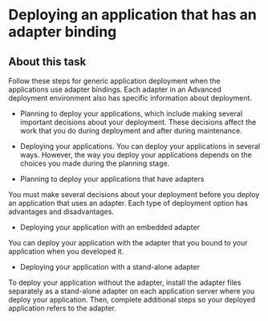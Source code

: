 <!-- image -->

# Deploying an application that has an adapter binding

## About this task

Follow these steps for generic application deployment when the applications use adapter bindings.
Each adapter in an Advanced
deployment environment also has specific information
about deployment.

- Planning to deploy your applications, which include making several important decisions about
your deployment. These decisions affect the work that you do during deployment and after during
maintenance.
- Deploying your applications. You can deploy your applications in several ways. However, the way
you deploy your applications depends on the choices you made during the planning stage.

- Planning to deploy your applications that have adapters

You must make several decisions about your deployment before you deploy an application that uses an adapter. Each type of deployment option has advantages and disadvantages.
- Deploying your application with an embedded adapter

You can deploy your application with the adapter that you bound to your application when you developed it.
- Deploying your application with a stand-alone adapter

To deploy your application without the adapter, install the adapter files separately as a stand-alone adapter on each application server where you deploy your application. Then, complete additional steps so your deployed application refers to the adapter.